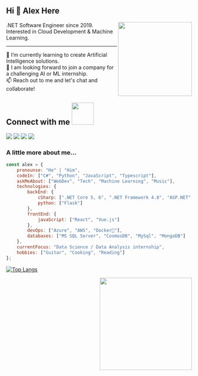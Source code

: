## Hi 👋 Alex Here

  
<img align='right' src="https://media0.giphy.com/media/WFZvB7VIXBgiz3oDXE/giphy.gif" width="200">
.NET Software Engineer since 2019.  
Interested in Cloud Development & Machine Learning. 
  
----   

🌱 I’m currently learning to create Artificial Intelligence solutions.  
👯 I am looking forward to join a company for a challenging AI or ML internship.  
📫 Reach out to me and let's chat and collaborate!  

  
## Connect with me <img src="https://media.giphy.com/media/LnQjpWaON8nhr21vNW/giphy.gif" width="60">
<a href="https://www.linkedin.com/in/alexandrero"><img src="https://img.shields.io/badge/LinkedIn-0077B5?style=for-the-badge&logo=linkedin&logoColor=white"></a>
<a href="https://alex-andrero.medium.com/"><img src="https://img.shields.io/badge/Medium-12100E?style=for-the-badge&logo=medium&logoColor=white"></a>
<a href="https://twitter.com/alex_andrero"><img src="https://img.shields.io/badge/Twitter-1DA1F2?style=for-the-badge&logo=twitter&logoColor=white"></a>
<a href="mailto:vedantchainani1084@gmail.com"><img src="https://img.shields.io/badge/Gmail-D14836?style=for-the-badge&logo=gmail&logoColor=white"></a>
  
  
  
### A little more about me...  

```javascript
const alex = {
    pronounse: "He" | "Him",
    codeIn: ["C#", "Python", "JavaScript", "Typescript"],
    askMeAbout: ["WebDev", "Tech", "Machine Learning", "Music"],
    technologies: {
        backEnd: {
            cSharp: [".NET Core 5, 6", ".NET Framework 4.8", "ASP.NET", "Entity Framework"],
            python: ["Flask"]
        },
        frontEnd: {
            javaScript: ["React", "Vue.js"]
        },
        devOps: ["Azure", "AWS", "Docker🐳"],
        databases: ["MS SQL Server", "CosmosDB", "MySql", "MongoDB"]
    },
    currentFocus: "Data Science / Data Analysis internship",
    hobbies: ["Guitar", "Cooking", "Reading"]
};
```  

[![Top Langs](https://github-readme-stats.vercel.app/api/top-langs/?username=alex-andrero&hide=html,java,jupyter%20notebook,shell,powershell,batchfile,css,aspnet,ruby&layout=compact)](https://github.com/alex-andrero)
  
<!-- <img align='left' src="https://github.com/Allexandrero/allexandrero/blob/main/github-metrics.svg">   -->
<img align="right" src="https://media2.giphy.com/media/Wk1P0F8uleY8nd8YJv/giphy.gif" width="250"> 
